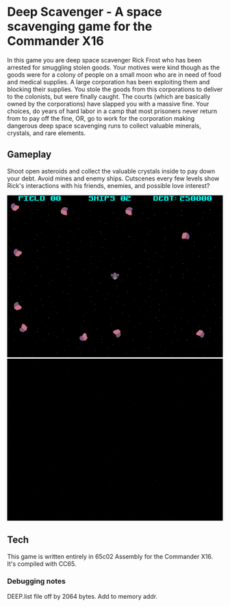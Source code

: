 # Deep Scavenger - A space scavenging game for the Commander X16

In this game you are deep space scavenger Rick Frost who has been arrested for smuggling stolen goods. Your motives were kind though as the goods were for a colony of people on a small moon who are in need of food and medical supplies. A large corporation has been exploiting them and blocking their supplies. You stole the goods from this corporations to deliver to the colonists, but were finally caught. The courts (which are basically owned by the corporations) have slapped you with a massive fine. Your choices, do years of hard labor in a camp that most prisoners never return from to pay off the fine, OR, go to work for the corporation making dangerous deep space scavenging runs to collect valuable minerals, crystals, and rare elements.

## Gameplay
Shoot open asteroids and collect the valuable crystals inside to pay down your debt. Avoid mines and enemy ships. Cutscenes every few levels show Rick's interactions with his friends, enemies, and possible love interest?

![Recording](media/gameplay.gif)
![Recording](media/cutscene.gif)

## Tech

This game is written entirely in 65c02 Assembly for the Commander X16. It's compiled with CC65.

### Debugging notes

DEEP.list file off by 2064 bytes. Add to memory addr.
